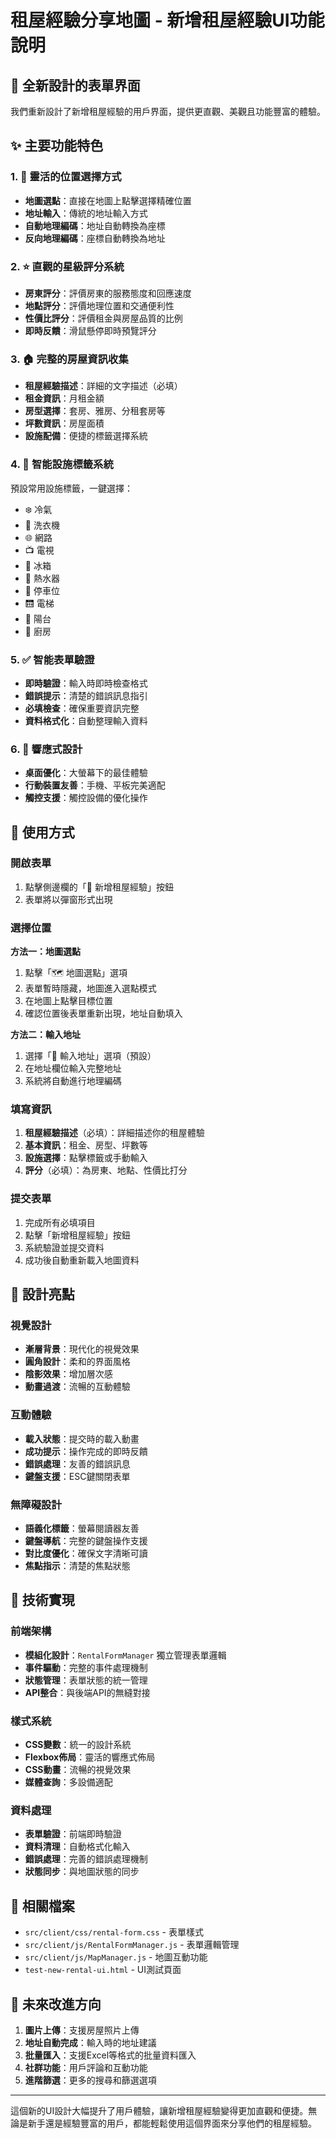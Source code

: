 # 租屋經驗分享地圖 - 新增租屋經驗UI功能說明

## 🎨 全新設計的表單界面

我們重新設計了新增租屋經驗的用戶界面，提供更直觀、美觀且功能豐富的體驗。

## ✨ 主要功能特色

### 1. 📍 靈活的位置選擇方式
- **地圖選點**：直接在地圖上點擊選擇精確位置
- **地址輸入**：傳統的地址輸入方式
- **自動地理編碼**：地址自動轉換為座標
- **反向地理編碼**：座標自動轉換為地址

### 2. ⭐ 直觀的星級評分系統
- **房東評分**：評價房東的服務態度和回應速度
- **地點評分**：評價地理位置和交通便利性
- **性價比評分**：評價租金與房屋品質的比例
- **即時反饋**：滑鼠懸停即時預覽評分

### 3. 🏠 完整的房屋資訊收集
- **租屋經驗描述**：詳細的文字描述（必填）
- **租金資訊**：月租金額
- **房型選擇**：套房、雅房、分租套房等
- **坪數資訊**：房屋面積
- **設施配備**：便捷的標籤選擇系統

### 4. 🎯 智能設施標籤系統
預設常用設施標籤，一鍵選擇：
- ❄️ 冷氣
- 🧺 洗衣機  
- 🌐 網路
- 📺 電視
- 🧊 冰箱
- 🚿 熱水器
- 🚗 停車位
- 🛗 電梯
- 🌿 陽台
- 🍳 廚房

### 5. ✅ 智能表單驗證
- **即時驗證**：輸入時即時檢查格式
- **錯誤提示**：清楚的錯誤訊息指引
- **必填檢查**：確保重要資訊完整
- **資料格式化**：自動整理輸入資料

### 6. 📱 響應式設計
- **桌面優化**：大螢幕下的最佳體驗
- **行動裝置友善**：手機、平板完美適配
- **觸控支援**：觸控設備的優化操作

## 🚀 使用方式

### 開啟表單
1. 點擊側邊欄的「📍 新增租屋經驗」按鈕
2. 表單將以彈窗形式出現

### 選擇位置
**方法一：地圖選點**
1. 點擊「🗺️ 地圖選點」選項
2. 表單暫時隱藏，地圖進入選點模式
3. 在地圖上點擊目標位置
4. 確認位置後表單重新出現，地址自動填入

**方法二：輸入地址**
1. 選擇「📝 輸入地址」選項（預設）
2. 在地址欄位輸入完整地址
3. 系統將自動進行地理編碼

### 填寫資訊
1. **租屋經驗描述**（必填）：詳細描述你的租屋體驗
2. **基本資訊**：租金、房型、坪數等
3. **設施選擇**：點擊標籤或手動輸入
4. **評分**（必填）：為房東、地點、性價比打分

### 提交表單
1. 完成所有必填項目
2. 點擊「新增租屋經驗」按鈕
3. 系統驗證並提交資料
4. 成功後自動重新載入地圖資料

## 🎨 設計亮點

### 視覺設計
- **漸層背景**：現代化的視覺效果
- **圓角設計**：柔和的界面風格
- **陰影效果**：增加層次感
- **動畫過渡**：流暢的互動體驗

### 互動體驗
- **載入狀態**：提交時的載入動畫
- **成功提示**：操作完成的即時反饋
- **錯誤處理**：友善的錯誤訊息
- **鍵盤支援**：ESC鍵關閉表單

### 無障礙設計
- **語義化標籤**：螢幕閱讀器友善
- **鍵盤導航**：完整的鍵盤操作支援
- **對比度優化**：確保文字清晰可讀
- **焦點指示**：清楚的焦點狀態

## 🔧 技術實現

### 前端架構
- **模組化設計**：`RentalFormManager` 獨立管理表單邏輯
- **事件驅動**：完整的事件處理機制
- **狀態管理**：表單狀態的統一管理
- **API整合**：與後端API的無縫對接

### 樣式系統
- **CSS變數**：統一的設計系統
- **Flexbox佈局**：靈活的響應式佈局
- **CSS動畫**：流暢的視覺效果
- **媒體查詢**：多設備適配

### 資料處理
- **表單驗證**：前端即時驗證
- **資料清理**：自動格式化輸入
- **錯誤處理**：完善的錯誤處理機制
- **狀態同步**：與地圖狀態的同步

## 📁 相關檔案

- `src/client/css/rental-form.css` - 表單樣式
- `src/client/js/RentalFormManager.js` - 表單邏輯管理
- `src/client/js/MapManager.js` - 地圖互動功能
- `test-new-rental-ui.html` - UI測試頁面

## 🎯 未來改進方向

1. **圖片上傳**：支援房屋照片上傳
2. **地址自動完成**：輸入時的地址建議
3. **批量匯入**：支援Excel等格式的批量資料匯入
4. **社群功能**：用戶評論和互動功能
5. **進階篩選**：更多的搜尋和篩選選項

---

這個新的UI設計大幅提升了用戶體驗，讓新增租屋經驗變得更加直觀和便捷。無論是新手還是經驗豐富的用戶，都能輕鬆使用這個界面來分享他們的租屋經驗。